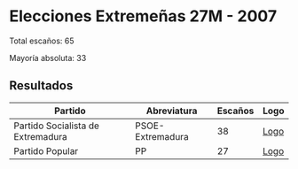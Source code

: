 # Elecciones Extremeñas 27M - 2007

Total escaños: 65

Mayoría absoluta: 33

## Resultados

| Partido | Abreviatura | Escaños | Logo |
| - | - | - | - |
| Partido Socialista de Extremadura | PSOE-Extremadura | 38 | [Logo](https://github.com/playzzz/Pactos/blob/master/Logos/PSOE.jpg?raw=true)
| Partido Popular | PP | 27 | [Logo](https://github.com/playzzz/Pactos/blob/master/Logos/PP.jpg?raw=true)
